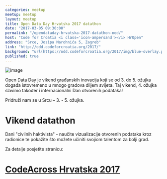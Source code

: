 ```yaml
---
categories: meetup
meetup: meetup
layout: meetup
title: Open Data Day Hrvatska 2017 datathon
date: "2017-03-05 09:30:00"
permalink: "/opendataday-hrvatska-2017-datathon-ned/"
host: "Code for Croatia <i class='icon-ampersand'></i> HrOpen"
address: "Srce, Josipa Marohnića 5, Zagreb"
link: "http://odd.codeforcroatia.org/2017/"
background: "url(https://odd.codeforcroatia.org/2017/img/blue-overlay.png)"
published: true
---
```


![image](https://odd.codeforcroatia.org/2017/img/logos/banner_ODD2.png)

Open Data Day je vikend građanskih inovacija koji se od 3. do 5. ožujka događa istovremeno u mnogo gradova diljem svijeta. Taj vikend, 4. ožujka slavimo također i internacionalni Dan otvorenih podataka!

Pridruži nam se u Srcu – 3. - 5. ožujka.

# Vikend datathon

Dani "civilnih haktivista" - naučite vizualizacije otvorenih podataka kroz radionice te pokažite što možete učiniti svojiom talentom za bolji grad. 

Za detalje posjetite stranicu:

# [CodeAcross Hrvatska 2017](http://odd.codeforcroatia.org/2017/)